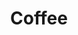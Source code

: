 ---
permalink: none
slug: coffee

title: Coffee
type: Break
category:
time: "10:40"
time_slot: "10:40"
duration: 30
room: DAC Lobby
speakers:
description:
---